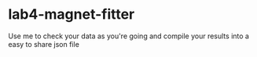 # lab4-magnet-fitter

Use me to check your data as you're going and compile your results into a easy to share json file
